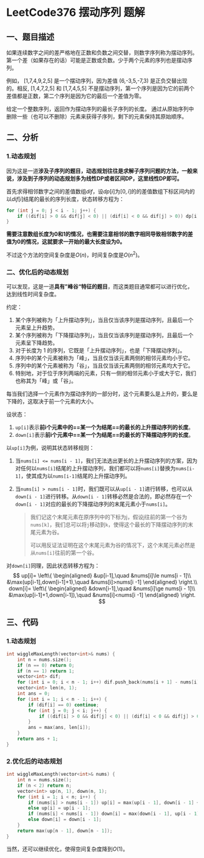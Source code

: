 # LeetCode376 摆动序列 题解

## 一、题目描述

如果连续数字之间的差严格地在正数和负数之间交替，则数字序列称为摆动序列。第一个差（如果存在的话）可能是正数或负数。少于两个元素的序列也是摆动序列。

例如， [1,7,4,9,2,5] 是一个摆动序列，因为差值 (6,-3,5,-7,3) 是正负交替出现的。相反, [1,4,7,2,5] 和 [1,7,4,5,5] 不是摆动序列，第一个序列是因为它的前两个差值都是正数，第二个序列是因为它的最后一个差值为零。

给定一个整数序列，返回作为摆动序列的最长子序列的长度。 通过从原始序列中删除一些（也可以不删除）元素来获得子序列，剩下的元素保持其原始顺序。



## 二、分析

### 1.动态规划

因为这是一道**涉及子序列的题目，动态规划往往是求解子序列问题的方法，一般来说，涉及到子序列的动态规划多为线性DP或者区间DP，这里线性DP即可。**

首先求得相邻数字之间的差值数组$dif$，设$dp[i]$为$[0,i]$的的差值数组下标区间内的以$dif[i]$结尾的最长的序列长度，状态转移方程为：

``` c++
for (int j = 0; j < i - 1; j++) {
    if ((dif[i] > 0 && dif[j] < 0) || (dif[i] < 0 && dif[j] > 0)) dp[i] = max(dp[i], dp[j] + 1)
}
```

**需要注意数组长度为0和1的情况，也需要注意相邻的数字相同导致相邻数字的差值为0的情况，这就要求一开始的最大长度设为0。**

不过这个方法的空间复杂度是$O(n)$，时间复杂度是$O(n^2)$。



### 二、优化后的动态规划

可以发现，这是一道**具有”峰谷“特征的题目**，而这类题目通常都可以进行优化，达到线性时间复杂度。

约定：

1. 某个序列被称为「上升摆动序列」，当且仅当该序列是摆动序列，且最后一个元素呈上升趋势。
2. 某个序列被称为「下降摆动序列」，当且仅当该序列是摆动序列，且最后一个元素呈下降趋势。
3. 对于长度为 1 的序列，它既是「上升摆动序列」，也是「下降摆动序列」。
4. 序列中的某个元素被称为「峰」，当且仅当该元素两侧的相邻元素均小于它。
5. 序列中的某个元素被称为「谷」，当且仅当该元素两侧的相邻元素均大于它。
6. 特别地，对于位于序列两端的元素，只有一侧的相邻元素小于或大于它，我们也称其为「峰」或「谷」。

每当我们选择一个元素作为摆动序列的一部分时，这个元素要么是上升的，要么是下降的，这取决于前一个元素的大小。

设状态：

1. `up[i]`表示**前i个元素中的==某一个为结尾==的最长的上升摆动序列的长度**。
2. `down[i]`表示**前i个元素中==某一个为结尾==的最长的下降摆动序列的长度**。

以`up[i]`为例，说明其状态转移规则：

1. 当`nums[i] <= nums[i - 1]`，我们无法选出更长的上升摆动序列的方案，因为对任何以`nums[i]`结尾的上升摆动序列，我们都可以将`nums[i]`替换为`nums[i-1]`，使其成为以`nums[i-1]`结尾的上升摆动序列。

2. 当`nums[i] > nums[i - 1]`时，我们既可以从`up[i - 1]`进行转移，也可以从`down[i - 1]`进行转移。从`down[i - 1]`转移必然是合法的，即必然存在一个`down[i - 1]`对应的最长的下降摆动序列的末尾元素小于`nums[i]`。

   > 我们记这个末尾元素在原序列中的下标为j，假设j往前的第一个谷为`nums[k]`，我们总可以将`j`移动到`k`，使得这个最长的下降摆动序列的末尾元素为谷。
   >
   > 可以用反证法证明在这个末尾元素为谷的情况下，这个末尾元素必然是从`nums[i]`往前的第一个谷。

对`down[i]`同理，因此状态转移方程为：
$$
up[i]=
\left\{
\begin{aligned}
&up[i-1],\quad &nums[i]\le nums[i - 1]\\
&\max(up[i-1],down[i-1]+1),\quad &nums[i]>nums[i -1]
\end{aligned}
\right.\\
down[i]=
\left\{
\begin{aligned}
&down[i-1],\quad &nums[i]\ge nums[i - 1]\\
&\max(up[i-1]+1,down[i-1]),\quad &nums[i]<nums[i -1]
\end{aligned}
\right.
$$


## 三、代码

### 1.动态规划

```c++
int wiggleMaxLength(vector<int>& nums) {
    int n = nums.size();
    if (n == 0) return 0; 
    if (n == 1) return 1;
    vector<int> dif;
    for (int i = 0; i < n - 1; i++) dif.push_back(nums[i + 1] - nums[i]);
    vector<int> len(n, 1);
    int ans = 0;
    for (int i = 1; i < n - 1; i++) {
        if (dif[i] == 0) continue;
        for (int j = 0; j < i; j++) {
            if ((dif[i] > 0 && dif[j] < 0) || (dif[i] < 0 && dif[j] > 0)) len[i] = max(len[i], len[j] + 1);
        }
        ans = max(ans, len[i]);
    }
    return ans + 1;
}
```



### 2.优化后的动态规划

```c++
int wiggleMaxLength(vector<int>& nums) {
    int n = nums.size();
    if (n < 2) return n;
    vector<int> up(n, 1), down(n, 1);
    for (int i = 1; i < n; i++) {
        if (nums[i] > nums[i - 1]) up[i] = max(up[i - 1], down[i - 1] + 1);
        else up[i] = up[i - 1];
        if (nums[i] < nums[i - 1]) down[i] = max(down[i - 1], up[i - 1] + 1);
        else down[i] = down[i - 1];
    }
    return max(up[n - 1], down[n - 1]);
}
```

当然，还可以继续优化，使得空间复杂度降到$O(1)$。